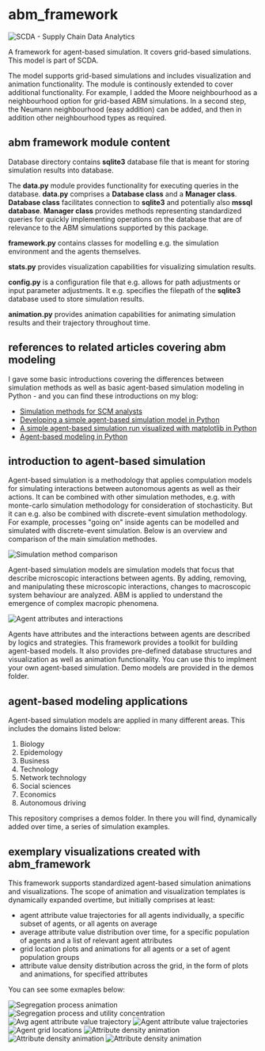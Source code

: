 # abm_framework

<img src="https://github.com/LinnartSF/logos/blob/main/main1.png" alt="SCDA - Supply Chain Data Analytics" title="">

A framework for agent-based simulation. It covers grid-based simulations. This model is part of SCDA.

The model supports grid-based simulations and includes visualization and animation functionality. The module is continously extended to cover additional functionality. For example, I added the Moore neighbourhood as a neighbourhood option for grid-based ABM simulations. In a second step, the Neumann neighbourhood (easy addition) can be added, and then in addition other neighbourhood types as required.

<h2>abm framework module content</h2>

Database directory contains <strong>sqlite3</strong> database file that is meant for storing simulation results into database.

The <strong>data.py</strong> module provides functionality for executing queries in the database. <strong>data.py</strong> comprises a <strong>Database class</strong> and a <strong>Manager class</strong>. <strong>Database class</strong> facilitates connection to <strong>sqlite3</strong> and potentially also <strong>mssql database</strong>. <strong>Manager class</strong> provides methods representing standardized queries for quickly implementing operations on the database that are of relevance to the ABM simulations supported by this package.

<strong>framework.py</strong> contains classes for modelling e.g. the simulation environment and the agents themselves.

<strong>stats.py</strong> provides visualization capabilities for visualizing simulation results.

<strong>config.py</strong> is a configuration file that e.g. allows for path adjustments or input parameter adjustments. It e.g. specifies the filepath of the <strong>sqlite3</strong> database used to store simulation results.

<strong>animation.py</strong> provides animation capabilities for animating simulation results and their trajectory throughout time.

<h2>references to related articles covering abm modeling</h2>

I gave some basic introductions covering the differences between simulation methods as well as basic agent-based simulation modeling in Python -  and you can find these introductions on my blog:
- <a href="https://www.supplychaindataanalytics.com/simulation-methods-for-scm-analysts/">Simulation methods for SCM analysts</a>
- <a href="https://www.supplychaindataanalytics.com/developing-a-simple-agent-based-simulation-model-in-python/">Developing a simple agent-based simulation model in Python</a>
- <a href="https://www.supplychaindataanalytics.com/a-simple-agent-based-simulation-run-visualized-using-matplotlib-in-python/">A simple agent-based simulation run visualized with matplotlib in Python</a>
- <a href="https://www.supplychaindataanalytics.com/agent-based-modeling-in-python/">Agent-based modeling in Python</a>

<h2>introduction to agent-based simulation</h2>

Agent-based simulation is a methodology that applies compulation models for simulating interactions between autonomous agents as well as their actions. It can be combined with other simulation methodes, e.g. with monte-carlo simulation methodology for consideration of stochasticity. But it can e.g. also be combined with discrete-event simulation methodology. For example, processes "going on" inside agents can be modelled and simulated with discrete-event simulation. Below is an overview and comparison of the main simulation methodes.

<img src="/docufigs/simulationmethods.PNG" alt="Simulation method comparison" title="">

Agent-based simulation models are simulation models that focus that describe microscopic interactions between agents. By adding, removing, and manipulating these microscopic interactions, changes to macroscopic system behaviour are analyzed. ABM is applied to understand the emergence of complex macropic phenomena.

<img src="/docufigs/abm.PNG" alt="Agent attributes and interactions" title="">

Agents have attributes and the interactions between agents are described by logics and strategies. This framework provides a toolkit for building agent-based models. It also provides pre-defined database structures and visualization as well as animation functionality. You can use this to implment your own agent-based simulation. Demo models are provided in the demos folder.

<h2>agent-based modeling applications</h2>

Agent-based simulation models are applied in many different areas. This includes the domains listed below:
1) Biology
2) Epidemology 
3) Business
4) Technology
5) Network technology
6) Social sciences
7) Economics
8) Autonomous driving

This repository comprises a demos folder. In there you will find, dynamically added over time, a series of simulation examples. 

<h2>exemplary visualizations created with abm_framework</h2>

This framework supports standardized agent-based simulation animations and visualizations. The scope of animation and visualization templates is dynamically expanded overtime, but initially comprises at least:
- agent attribute value trajectories for all agents individually, a specific subset of agents, or all agents on average
- average attribute value distribution over time, for a specific population of agents and a list of relevant agent attributes
- grid location plots and animations for all agents or a set of agent population groups
- attribute value density distribution across the grid, in the form of plots and animations, for specified attributes

You can see some exmaples below: 

<img src="/docufigs/segregationprocess.gif" alt="Segregation process animation" title="">

<img src="/docufigs/segregationutility.gif" alt="Segregation process and utility concentration" title="">

<img src="/docufigs/avglifeplot.png" alt="Avg agent attribute value trajectory" title="">

<img src="/docufigs/lifeplot.png" alt="Agent attribute value trajectories" title="">

<img src="/docufigs/human_locations.png" alt="Agent grid locations" title="">

<img src="/docufigs/infectionanimation2.gif" alt="Attribute density animation" title="">

<img src="/docufigs/recoveryanimation2.gif" alt="Attribute density animation" title="">

<img src="/docufigs/avgstates.png" alt="Attribute density animation" title="">
